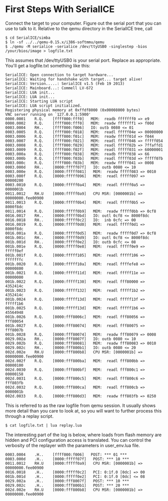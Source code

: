 # First Steps With SerialICE

Connect the target to your computer. Figure out the serial port that you
can use to talk to it. Relative to the qemu directory in the SerialICE
tree, call

    $ cd SerialICE/simba
    $ ln -sf ../../qemu-0.15.x/i386-softmmu/qemu
    $ ./qemu -M serialice -serialice /dev/ttyUSB0 -singlestep -bios /your/bios/image > logfile.txt

This assumes that /dev/ttyUSB0 is your serial port. Replace as
appropriate. You'll get a logfile.txt something like this:

    SerialICE: Open connection to target hardware...
    SerialICE: Waiting for handshake with target... target alive!
    SerialICE: Version.....: SerialICE v1.5 (Feb 19 2013)
    SerialICE: Mainboard...: Commell LV-672
    SerialICE: LUA init...
    SerialICE: LUA init...
    SerialICE: Starting LUA script
    SerialICE: LUA script initialized.
    Registering physical memory at 0xffdf8000 (0x00008000 bytes)
    VNC server running on `127.0.0.1:5900'
    0000.0001    R.Q.    [ffff000:fff0]   MEM:  readb fffffff0 => e9
    0000.0002    R.Q.    [ffff000:fff0]   MEM:  readw fffffff1 => f00d
    0003.0004    RH..    [ffff000:f006]   IO: outb 0080 <= 01
    0003.0005    R.Q.    [ffff000:f018]   MEM:  readl fffff04e => 00000000
    0003.0006    R.Q.    [ffff000:f01c]   MEM:  readw fffff01d => f044
    0003.0007    R.Q.    [ffff000:f021]   MEM:  readl fffff046 => fffff054
    0003.0008    R.Q.    [ffff000:f029]   MEM:  readl fffff02b => 7ffaffd1
    0003.0009    R.Q.    [ffff000:f02f]   MEM:  readl fffff031 => 60000001
    0003.000a    R.Q.    [ffff000:f038]   MEM:  readb fffff038 => 66
    0003.000b    R.Q.    [ffff000:f03b]   MEM:  readl fffff03d => fffff07b
    0003.000c    R.Q.    [ffff000:f03b]   MEM:  readw fffff041 => 0008
    0003.000d    RH..    [0000:fffff07f]   IO: outb 0080 <= 10
    0003.000e    R.Q.    [0000:fffff081]   MEM:  readw fffff083 => 0010
    0003.000f    R.Q.    [0000:fffff096]   MEM:  readl fffff097 => 00000200
    0003.0010    R.Q.    [0000:fffff0a4]   MEM:  readl fffff0a5 => 0000001b
    0011.0012    RH.U    [0000:fffff0a9]   CPU MSR: [0000001b] => 00000000.fee00900
    0011.0013    R.Q.    [0000:fffff0b4]   MEM:  readl fffff0b5 => 8000f8dc
    0011.0014    R.Q.    [0000:fffff0b9]   MEM:  readw fffff0bb => 0cf8
    0016.0017    RH..    [0000:fffff0bd]   IO: outl 0cf8 <= 8000f8dc
    0016.0018    RH..    [0000:fffff0c2]   IO:  inb 0cfc => 00
    0016.0019    R.Q.    [0000:fffff0d0]   MEM:  readl fffff0d1 => 8000f8dc
    0016.001a    R.Q.    [0000:fffff0d5]   MEM:  readw fffff0d7 => 0cf8
    001b.001c    RH..    [0000:fffff0d9]   IO: outl 0cf8 <= 8000f8dc
    001b.001d    RH..    [0000:fffff0e2]   IO: outb 0cfc <= 08
    001b.001e    R.Q.    [0000:fffff0e8]   MEM:  readl fffff0e9 => fffff0ef
    001b.001f    R.Q.    [0000:fffff105]   MEM:  readl fffff106 => fffffffc
    001b.0020    R.Q.    [0000:fffff10a]   MEM:  readl ffffefe8 => 00000800
    001b.0021    R.Q.    [0000:fffff11d]   MEM:  readl fffff11e => 00000000
    001b.0022    R.Q.    [0000:fffff130]   MEM:  readl fff80000 => 4352414c
    001b.0023    R.Q.    [0000:fffff132]   MEM:  readl fffff1b2 => 4352414c
    001b.0024    R.Q.    [0000:fffff13d]   MEM:  readl fffff13f => fffff1b6
    001b.0025    R.Q.    [0000:fffff13d]   MEM:  readl fffff1b6 => 45564948
    001b.0026    R.Q.    [0000:fff8006c]   MEM:  readl fff80056 => fff80054
    001b.0027    R.Q.    [0000:fff80074]   MEM:  readl fff80075 => fff8007b
    001b.0028    R.Q.    [0000:fff80074]   MEM:  readw fff80079 => 0008
    0029.002a    RH..    [0000:fff8007f]   IO: outb 0080 <= 10
    0029.002b    R.Q.    [0000:fff80081]   MEM:  readw fff80083 => 0010
    0029.002c    RH..    [0000:fff800b1]   IO: outb 0080 <= 20
    002d.002e    RH.U    [0000:fff800b8]   CPU MSR: [0000001b] => 00000000.fee00900
    002d.002f    R.Q.    [0000:fff800ba]   MEM:  readl fff800bb => 00000100
    002d.0030    R.Q.    [0000:fff800bf]   MEM:  readl fff800c1 => 00000158
    002d.0031    R.Q.    [0000:fff800c5]   MEM:  readl fff800c6 => fff803fb
    002d.0032    R.Q.    [0000:fff800ca]   MEM:  readl fff800cb => 0000001b
    002d.0033    R.Q.    [0000:fff800d3]   MEM:  readw fff803fb => 0250

This is referred to as the raw logfile from qemu session. It usually
shows more detail than you care to look at, so you will want to further
process this through a replay script.

    $ cat logfile.txt | lua replay.lua

The interesting part of the log is below, where loads from flash memory
are hidden and PCI configuration access is translated. You can control
the verbosity of the replayer with the parameters in user_env.lua file.

    0003.0004    .H..    [ffff000:f006]   POST: *** 01 ***
    0003.000d    .H..    [0000:fffff07f]   POST: *** 10 ***
    0011.0012    RH.U    [0000:fffff0a9]   CPU MSR: [0000001b] => 00000000.fee00900
    0016.0018    .H..    [0000:fffff0c2]   PCI: 0:1f.0 [0dc] => 00
    001b.001d    .H..    [0000:fffff0e2]   PCI: 0:1f.0 [0dc] <= 08
    0029.002a    .H..    [0000:fff8007f]   POST: *** 10 ***
    0029.002c    .H..    [0000:fff800b1]   POST: *** 20 ***
    002d.002e    RH.U    [0000:fff800b8]   CPU MSR: [0000001b] => 00000000.fee00900
